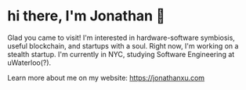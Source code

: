 # hi there, I'm Jonathan 👋

Glad you came to visit! I'm interested in hardware-software symbiosis, useful blockchain, and startups with a soul. Right now, I'm working on a stealth startup. I'm currently in NYC, studying Software Engineering at uWaterloo(?).

Learn more about me on my website: https://jonathanxu.com
